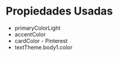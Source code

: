 # Propiedades Usadas

* primaryColorLight
* accentColor
* cardColor - Pinterest
* textTheme.body1.color